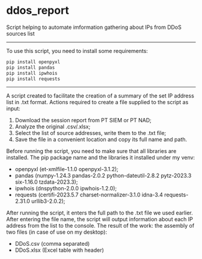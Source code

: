# ddos_report
Script helping to automate imformation gathering about IPs from DDoS sources list

---
To use this script, you need to install some requirements:
```bash
pip install openpyxl
pip install pandas
pip install ipwhois
pip install requests
```
---

A script created to facilitate the creation of a summary of the set IP address list in .txt format.
Actions required to create a file supplied to the script as input:
1) Download the session report from PT SIEM or PT NAD;
2) Analyze the original .csv/.xlsx;
3) Select the list of source addresses, write them to the .txt file;
4) Save the file in a convenient location and copy its full name and path.

Before running the script, you need to make sure that all libraries are installed.
The pip package name and the libraries it installed under my venv:
- openpyxl (et-xmlfile-1.1.0 openpyxl-3.1.2);
- pandas (numpy-1.24.3 pandas-2.0.2 python-dateutil-2.8.2 pytz-2023.3 six-1.16.0 tzdata-2023.3);
- ipwhois (dnspython-2.0.0 ipwhois-1.2.0);
- requests (certifi-2023.5.7 charset-normalizer-3.1.0 idna-3.4 requests-2.31.0 urllib3-2.0.2);

After running the script, it enters the full path to the .txt file we used earlier.
After entering the file name, the script will output information about each IP address from the list to the console.
The result of the work: the assembly of two files (in case of use on my desktop):
- DDoS.csv (comma separated)
- DDoS.xlsx (Excel table with header)
